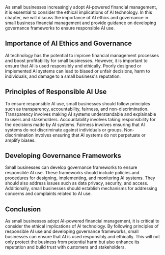 
As small businesses increasingly adopt AI-powered financial management, it is essential to consider the ethical implications of AI technology. In this chapter, we will discuss the importance of AI ethics and governance in small business financial management and provide guidance on developing governance frameworks to ensure responsible AI use.

Importance of AI Ethics and Governance
--------------------------------------

AI technology has the potential to improve financial management processes and boost profitability for small businesses. However, it is important to ensure that AI is used responsibly and ethically. Poorly designed or implemented AI systems can lead to biased or unfair decisions, harm to individuals, and damage to a small business's reputation.

Principles of Responsible AI Use
--------------------------------

To ensure responsible AI use, small businesses should follow principles such as transparency, accountability, fairness, and non-discrimination. Transparency involves making AI systems understandable and explainable to users and stakeholders. Accountability involves taking responsibility for the decisions made by AI systems. Fairness involves ensuring that AI systems do not discriminate against individuals or groups. Non-discrimination involves ensuring that AI systems do not perpetuate or amplify biases.

Developing Governance Frameworks
--------------------------------

Small businesses can develop governance frameworks to ensure responsible AI use. These frameworks should include policies and procedures for designing, implementing, and monitoring AI systems. They should also address issues such as data privacy, security, and access. Additionally, small businesses should establish mechanisms for addressing concerns and complaints related to AI use.

Conclusion
----------

As small businesses adopt AI-powered financial management, it is critical to consider the ethical implications of AI technology. By following principles of responsible AI use and developing governance frameworks, small businesses can ensure that AI is used responsibly and ethically. This will not only protect the business from potential harm but also enhance its reputation and build trust with customers and stakeholders.
